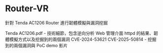 # Router-VR
針對 Tenda AC1206 Router 進行韌體模擬與漏洞挖掘

Tenda AC1206.pdf - 技術細節，包含逆向分析 Web 管理介面 httpd 的結果、韌體模擬方式以及挖掘到的兩個漏洞
CVE-2024-53621 CVE-2025-50814 - 挖掘到的兩個漏洞與 PoC demo 影片
